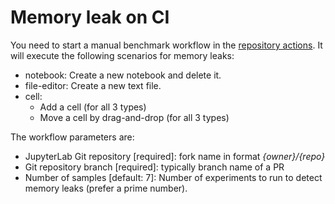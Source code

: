 # Memory leak on CI

You need to start a manual benchmark workflow in the [repository actions](https://github.com/jupyterlab/benchmarks/actions/workflows/memory-leak.yml).
It will execute the following scenarios for memory leaks:

- notebook: Create a new notebook and delete it.
- file-editor: Create a new text file.
- cell:
  - Add a cell (for all 3 types)
  - Move a cell by drag-and-drop (for all 3 types)

The workflow parameters are:

- JupyterLab Git repository [required]: fork name in format _{owner}/{repo}_
- Git repository branch [required]: typically branch name of a PR
- Number of samples [default: 7]: Number of experiments to run to detect memory leaks (prefer a prime number).

